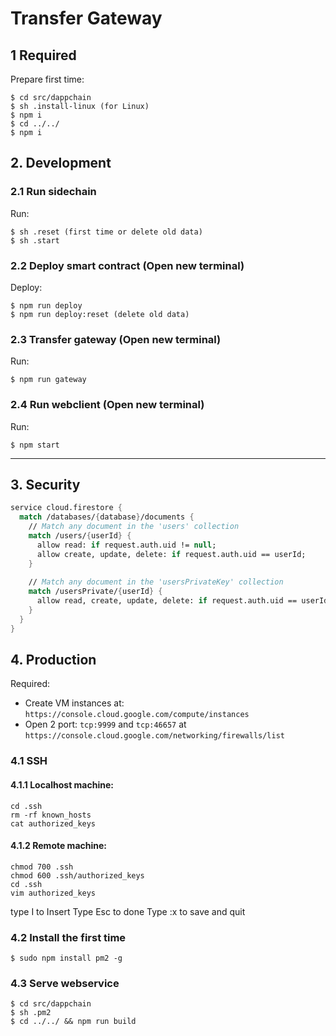 # Transfer Gateway

## 1 Required
Prepare first time:
```
$ cd src/dappchain
$ sh .install-linux (for Linux)
$ npm i
$ cd ../../
$ npm i
```

## 2. Development

### 2.1 Run sidechain
Run:
```
$ sh .reset (first time or delete old data)
$ sh .start
```

### 2.2 Deploy smart contract (Open new terminal)
Deploy:
```
$ npm run deploy
$ npm run deploy:reset (delete old data)
```

### 2.3 Transfer gateway (Open new terminal)
Run:
```
$ npm run gateway
```

### 2.4 Run webclient (Open new terminal)
Run:
```
$ npm start
```

---
## 3. Security

```fs
service cloud.firestore {
  match /databases/{database}/documents {
  	// Match any document in the 'users' collection
    match /users/{userId} {
      allow read: if request.auth.uid != null;
      allow create, update, delete: if request.auth.uid == userId;
    }
    
    // Match any document in the 'usersPrivateKey' collection
    match /usersPrivate/{userId} {
      allow read, create, update, delete: if request.auth.uid == userId;
    }
  }
}
```

## 4. Production
Required:
- Create VM instances at: `https://console.cloud.google.com/compute/instances`
- Open 2 port: `tcp:9999` and `tcp:46657` at `https://console.cloud.google.com/networking/firewalls/list`


### 4.1 SSH
#### 4.1.1 Localhost machine:
```
cd .ssh
rm -rf known_hosts
cat authorized_keys
```

#### 4.1.2 Remote machine:
```
chmod 700 .ssh
chmod 600 .ssh/authorized_keys
cd .ssh
vim authorized_keys
```
type I to Insert
Type Esc to done
Type :x to save and quit

### 4.2 Install the first time
```
$ sudo npm install pm2 -g
```

### 4.3 Serve webservice
```
$ cd src/dappchain
$ sh .pm2
$ cd ../../ && npm run build
```